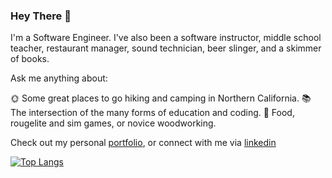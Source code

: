 ### Hey There 👋

I'm a Software Engineer. I've also been a software instructor, middle school teacher, restaurant manager, sound technician, beer slinger, and a skimmer of books.

Ask me anything about:

🌞 Some great places to go hiking and camping in Northern California. 
📚 The intersection of the many forms of education and coding. 
🍲 Food, rougelite and sim games, or novice woodworking. 

Check out my personal [portfolio](https://www.ahrampy.com), or connect with me via [linkedin](https://www.linkedin.com/in/adrian-rampy-1b8924198/)

[![Top Langs](https://github-readme-stats.vercel.app/api/top-langs/?username=ahrampy&langs_count=8&layout=compact)](https://github.com/anuraghazra/github-readme-stats)

